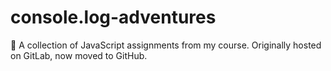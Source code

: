 # console.log-adventures
🚀 A collection of JavaScript assignments from my course. Originally hosted on GitLab, now moved to GitHub.
